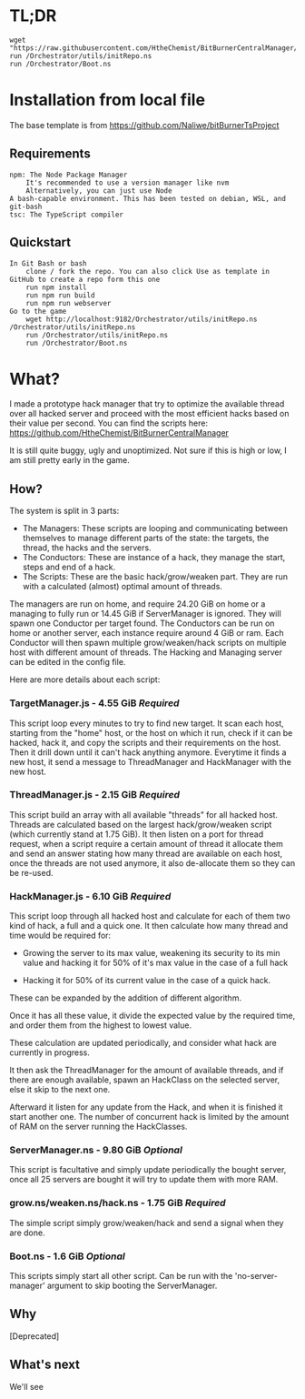 # TL;DR

```
wget "https://raw.githubusercontent.com/HtheChemist/BitBurnerCentralManager/master/build/Orchestrator/utils/initRepo.js"
run /Orchestrator/utils/initRepo.ns
run /Orchestrator/Boot.ns
```

# Installation from local file

The base template is from https://github.com/Naliwe/bitBurnerTsProject

## Requirements

    npm: The Node Package Manager
        It's recommended to use a version manager like nvm
        Alternatively, you can just use Node
    A bash-capable environment. This has been tested on debian, WSL, and git-bash
    tsc: The TypeScript compiler

## Quickstart

    In Git Bash or bash
        clone / fork the repo. You can also click Use as template in GitHub to create a repo form this one
        run npm install
        run npm run build
        run npm run webserver
    Go to the game
        wget http://localhost:9182/Orchestrator/utils/initRepo.ns /Orchestrator/utils/initRepo.ns
        run /Orchestrator/utils/initRepo.ns
        run /Orchestrator/Boot.ns


# What?

I made a prototype hack manager that try to optimize the available thread over all hacked server and proceed with the most efficient hacks based on their value per second. You can find the scripts here: https://github.com/HtheChemist/BitBurnerCentralManager

It is still quite buggy, ugly and unoptimized. Not sure if this is high or low, I am still pretty early in the game.

## How?

The system is split in 3 parts:

- The Managers: These scripts are looping and communicating between themselves to manage different parts of the state: the targets, the thread, the hacks and the servers.
- The Conductors: These are instance of a hack, they manage the start, steps and end of a hack.
- The Scripts: These are the basic hack/grow/weaken part. They are run with a calculated (almost) optimal amount of threads.

The managers are run on home, and require 24.20 GiB on home or a managing to fully run or 14.45 GiB if ServerManager is ignored. They will spawn one Conductor per target found. The Conductors can be run on home or another server, each instance require around 4 GiB or ram. Each Conductor will then spawn multiple grow/weaken/hack scripts on multiple host with different amount of threads. The Hacking and Managing server can be edited in the config file.

Here are more details about each script:

### TargetManager.js - 4.55 GiB *Required*

This script loop every minutes to try to find new target. It scan each host, starting from the "home" host, or the host on which it run, check if it can be hacked, hack it, and copy the scripts and their requirements on the host. Then it drill down until it can't hack anything anymore. Everytime it finds a new host, it send a message to ThreadManager and HackManager with the new host.

### ThreadManager.js - 2.15 GiB *Required*

This script build an array with all available "threads" for all hacked host. Threads are calculated based on the largest hack/grow/weaken script (which currently stand at 1.75 GiB). It then listen on a port for thread request, when a script require a certain amount of thread it allocate them and send an answer stating how many thread are available on each host, once the threads are not used anymore, it also de-allocate them so they can be re-used.

### HackManager.js - 6.10 GiB *Required*

This script loop through all hacked host and calculate for each of them two kind of hack, a full and a quick one. It then calculate how many thread and time would be required for:

- Growing the server to its max value, weakening its security to its min value and hacking it for 50% of it's max value in the case of a full hack

- Hacking it for 50% of its current value in the case of a quick hack.

These can be expanded by the addition of different algorithm.

Once it has all these value, it divide the expected value by the required time, and order them from the highest to lowest value.

These calculation are updated periodically, and consider what hack are currently in progress.

It then ask the ThreadManager for the amount of available threads, and if there are enough available, spawn an HackClass on the selected server, else it skip to the next one.

Afterward it listen for any update from the Hack, and when it is finished it start another one. The number of concurrent hack is limited by the amount of RAM on the server running the HackClasses.

### ServerManager.ns - 9.80 GiB *Optional*

This script is facultative and simply update periodically the bought server, once all 25 servers are bought it will try to update them with more RAM.

### grow.ns/weaken.ns/hack.ns - 1.75 GiB *Required*

The simple script simply grow/weaken/hack and send a signal when they are done.

### Boot.ns - 1.6 GiB *Optional*

This scripts simply start all other script. Can be run with the 'no-server-manager' argument to skip booting the ServerManager.

## Why

[Deprecated]

## What's next

We'll see

